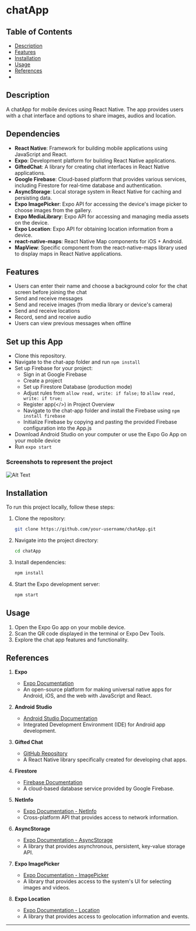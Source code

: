 # chatApp

## Table of Contents

- [Description](#description)
- [Features](#features)
- [Installation](#installation)
- [Usage](#usage)
- [References](#references)
- 
## Description

A chatApp for mobile devices using React Native. The app provides users with a chat interface and options to share images, audios and location.

## Dependencies

- **React Native**: Framework for building mobile applications using JavaScript and React.
- **Expo**: Development platform for building React Native applications.
- **GiftedChat**: A library for creating chat interfaces in React Native applications.
- **Google Firebase**: Cloud-based platform that provides various services, including Firestore for real-time database and authentication.
- **AsyncStorage**: Local storage system in React Native for caching and persisting data.
- **Expo ImagePicker**: Expo API for accessing the device's image picker to choose images from the gallery.
- **Expo MediaLibrary**: Expo API for accessing and managing media assets on the device.
- **Expo Location**: Expo API for obtaining location information from a device.
- **react-native-maps**: React Native Map components for iOS + Android.
- **MapView**: Specific component from the react-native-maps library used to display maps in React Native applications.

## Features

- Users can enter their name and choose a background color for the chat screen before joining the chat
- Send and receive messages
- Send and receive images (from media library or device's camera)
- Send and receive locations
- Record, send and receive audio
- Users can view previous messages when offline

## Set up this App

- Clone this repository.
- Navigate to the chat-app folder and run `npm install`
- Set up Firebase for your project:
  - Sign in at Google Firebase
  - Create a project
  - Set up Firestore Database (production mode)
  - Adjust rules from `allow read, write: if false;` to `allow read, write: if true;`
  - Register app(</>) in Project Overview
  - Navigate to the chat-app folder and install the Firebase using `npm install firebase`
  - Initialize Firebase by copying and pasting the provided Firebase configuration into the App.js
- Download Android Studio on your computer or use the Expo Go App on your mobile device
- Run `expo start`

### Screenshots to represent the project
![Alt Text](![image](https://github.com/Mittal-Malankiya/chatApp/assets/148976241/6be3dc66-021e-44ee-b348-e004034223c0)
)

## Installation

To run this project locally, follow these steps:

1. Clone the repository:
   ```bash
   git clone https://github.com/your-username/chatApp.git
   ```

2. Navigate into the project directory:
   ```bash
   cd chatApp
   ```

3. Install dependencies:
   ```bash
   npm install
   ```

4. Start the Expo development server:
   ```bash
   npm start
   ```

## Usage

1. Open the Expo Go app on your mobile device.
2. Scan the QR code displayed in the terminal or Expo Dev Tools.
3. Explore the chat app features and functionality.

## References

1. **Expo**
   - [Expo Documentation](https://expo.dev/)
   - An open-source platform for making universal native apps for Android, iOS, and the web with JavaScript and React.

2. **Android Studio**
   - [Android Studio Documentation](https://developer.android.com/studio)
   - Integrated Development Environment (IDE) for Android app development.

3. **Gifted Chat**
   - [GitHub Repository](https://github.com/FaridSafi/react-native-gifted-chat)
   - A React Native library specifically created for developing chat apps.

4. **Firestore**
   - [Firebase Documentation](https://firebase.google.com/)
   - A cloud-based database service provided by Google Firebase.

5. **NetInfo**
   - [Expo Documentation - NetInfo](https://docs.expo.dev/versions/latest/sdk/netinfo/)
   - Cross-platform API that provides access to network information.

6. **AsyncStorage**
   - [Expo Documentation - AsyncStorage](https://docs.expo.dev/versions/latest/sdk/async-storage/)
   - A library that provides asynchronous, persistent, key-value storage API.

7. **Expo ImagePicker**
   - [Expo Documentation - ImagePicker](https://docs.expo.dev/versions/latest/sdk/imagepicker/)
   - A library that provides access to the system's UI for selecting images and videos.

8. **Expo Location**
   - [Expo Documentation - Location](https://docs.expo.dev/versions/latest/sdk/location/)
   - A library that provides access to geolocation information and events.

---


